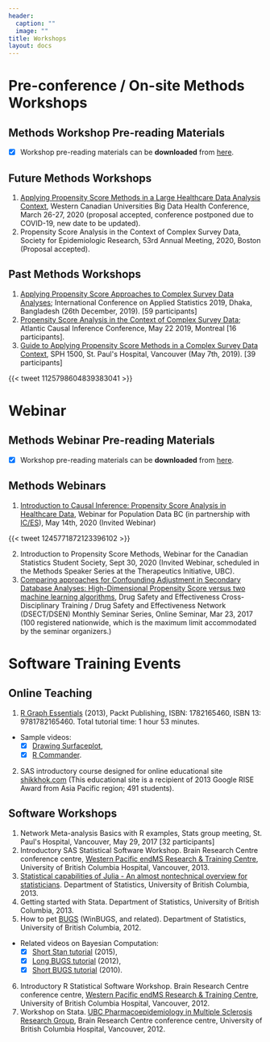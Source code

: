 ```yaml
---
header:
  caption: ""
  image: ""
title: Workshops
layout: docs
---
```



# Pre-conference / On-site Methods Workshops

## Methods Workshop Pre-reading Materials

- [x] Workshop pre-reading materials can be **downloaded** from [here](/Workshops/wsmaterials/).

## Future Methods Workshops

  1. [Applying Propensity Score Methods in a Large Healthcare Data Analysis Context](https://cumming.ucalgary.ca/centres/centre-health-informatics/education/conferences/western-canadian-universities-big-data-health-conference-2020), Western Canadian Universities Big Data Health Conference, March 26-27, 2020 (proposal accepted, conference postponed due to COVID-19, new date to be updated).
  2. Propensity Score Analysis in the Context of Complex Survey Data, Society for Epidemiologic Research, 53rd Annual Meeting, 2020, Boston (Proposal accepted).

## Past Methods Workshops

  1. [Applying Propensity Score Approaches to Complex Survey Data Analyses](https://icas2019.isrt.ac.bd/home/conference-workshops); International Conference on Applied Statistics 2019, Dhaka, Bangladesh (26th December, 2019). [59 participants] 
  2. [Propensity Score Analysis in the Context of Complex Survey Data](https://www.mcgill.ca/epi-biostat-occh/seminars-events/atlantic-causal-inference-conference-2019/workshop-descriptions); Atlantic Causal Inference Conference, May 22 2019, Montreal [16 participants]. 
  3. [Guide to Applying Propensity Score Methods in a Complex Survey Data Context](http://www.cheos.ubc.ca/news/event/workshop-guide-to-applying-propensity-score-methods-in-a-complex-survey-data-context/), SPH 1500, St. Paul's Hospital, Vancouver (May 7th, 2019). [39 participants] 

{{< tweet 1125798604839383041 >}}

# Webinar

## Methods Webinar Pre-reading Materials

- [x] Workshop pre-reading materials can be **downloaded** from [here](/Workshops/wbmaterials/).

## Methods Webinars

  1. [Introduction to Causal Inference: Propensity Score Analysis in Healthcare Data](https://www.popdata.bc.ca/events/etu/Advanced_Methods_Causal_Inf_May14_2020), Webinar for Population Data BC (in partnership with [IC/ES](https://www.ices.on.ca/)), May 14th, 2020 (Invited Webinar) 

{{< tweet 1245771872123396102 >}}

  2.	Introduction to Propensity Score Methods, Webinar for the Canadian Statistics Student Society, Sept 30, 2020 (Invited Webinar, scheduled in the Methods Speaker Series at the Therapeutics Initiative, UBC).
  3. [Comparing approaches for Confounding Adjustment in Secondary Database Analyses: High-Dimensional Propensity Score versus two machine learning algorithms](http://www.safeandeffectiverx.com/events/view/52), Drug Safety and Effectiveness Cross-Disciplinary Training  / Drug Safety and Effectiveness Network (DSECT/DSEN) Monthly Seminar Series, Online Seminar, Mar 23, 2017 (100 registered nationwide, which is the maximum limit accommodated by the seminar organizers.)

# Software Training Events

## Online Teaching 

  1. [R Graph Essentials](https://www.packtpub.com/big-data-and-business-intelligence/r-graph-essentials-video) (2013), Packt Publishing, ISBN: 1782165460, ISBN 13: 9781782165460. Total tutorial time: 1 hour 53 minutes.
  
  - Sample videos: 
    - [x] [Drawing Surfaceplot](https://www.youtube.com/watch?v=MCB4gNVfysU), 
    - [x] [R Commander](https://www.youtube.com/watch?v=DLbu8HdywAk).
  
  2. SAS introductory course designed for online educational site [shikkhok.com](https://tinyurl.com/SASbangla) (This educational site is a recipient of 2013 Google RISE Award from Asia Pacific region; 491 students). 

## Software Workshops

  1. Network Meta-analysis Basics with R examples, Stats group meeting, St. Paul's Hospital, Vancouver, May 29, 2017 [32 participants]
  2.	Introductory SAS Statistical Software Workshop. Brain Research Centre conference centre, [Western Pacific endMS Research & Training Centre](https://www.endmsnetwork.ca/en/RegionalCentres/Western-PacificendMSRRTC/), University of British Columbia Hospital, Vancouver, 2013.
  3.	[Statistical capabilities of Julia - An almost nontechnical overview for statisticians](http://www.ehsankarim.com/software/StatsJulia.pdf?attredirects=0&d=1). Department of Statistics, University of British Columbia, 2013.
  4.	Getting started with Stata. Department of Statistics, University of British Columbia, 2013.
  5.	How to pet [BUGS](http://www.mrc-bsu.cam.ac.uk/bugs/) (WinBUGS, and related). Department of Statistics, University of British Columbia, 2012. 

  - Related videos on Bayesian Computation:
    - [x] [Short Stan tutorial](https://www.youtube.com/watch?v=tLprFqSWS1w) (2015), 
    - [x] [Long BUGS tutorial](https://www.youtube.com/watch?v=j89yaH068cw) (2012), 
    - [x] [Short BUGS tutorial](https://www.youtube.com/watch?v=t7lngTuC22Q) (2010).

  6.	Introductory R Statistical Software Workshop. Brain Research Centre conference centre, [Western Pacific endMS Research & Training Centre](https://www.endmsnetwork.ca/en/RegionalCentres/Western-PacificendMSRRTC/), University of British Columbia Hospital, Vancouver, 2012.
  7.	Workshop on Stata. [UBC Pharmacoepidemiology in Multiple Sclerosis Research Group](http://epims.med.ubc.ca/), Brain Research Centre conference centre, University of British Columbia Hospital, Vancouver, 2012.


